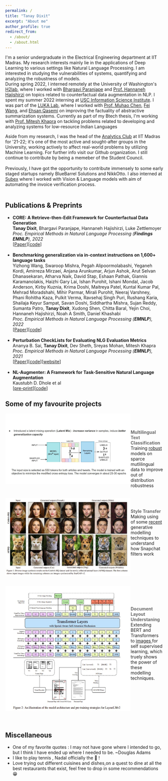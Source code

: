```yaml
---
permalink: /
title: "Tanay Dixit"
excerpt: "About me"
author_profile: true
redirect_from: 
  - /about/
  - /about.html
---
```


I'm a senior undergraduate in the Electrical Engineering department at IIT Madras. My research interests mainly lie in the applications of Deep Learning to various settings like Natural Language Processing. I am interested in studying the vulnerabilities of systems, quantifying and analyzing the robustness of models. <br> During spring 2022, I interned remotely at the University of Washington's [H2lab](https://h2lab.cs.washington.edu/), where I worked with [Bhargavi Paranjape](https://bhargaviparanjape.github.io/) and [Prof. Hannaneh Hajishirzi](https://homes.cs.washington.edu/~hannaneh/) on topics related to counterfactual data augmentation in NLP. I spent my summer 2022 interning at [USC Information Science Institute](https://www.isi.edu/). I was part of the [LUKA Lab](https://luka-group.github.io/), where I worked with [Prof. Muhao Chen](https://muhaochen.github.io/), [Fei Wang](https://feiwang96.github.io/), and [Ehsan Qasemi](https://proska.github.io/) on improving the factuality of abstractive summarization systems. Currently as part of my Btech thesis, I'm working with [Prof. Mitesh Khapra](https://www.cse.iitm.ac.in/~miteshk/) on tackling problems related to developing and analyzing systems for low-resource Indian Languages

Aside from my research, I was the head of the [Analytics Club](https://github.com/analytics-club-iitm) at IIT Madras for '21-22; it's one of the most active and sought-after groups in the University, working actively to affect real-world problems by utilizing Machine Learning. For further info visit our Github organization. I still continue to contribute by being a memeber of the Student Council.<br> <br> Previously, I have got the opportunity to contribute immensely to some early staged startups namely BlueBarrel Solutions and NikkOtto. I also interned at [Subex](https://www.subex.com/ai-labs/) where I worked with Vision & Language models with aim of automating the invoice verification process. <br><br>

## Publications & Preprints
+ **CORE: A Retrieve-then-Edit Framework for Counterfactual Data Generation** <br>
**Tanay Dixit**, Bhargavi Paranjape, Hannaneh Hajishirzi, Luke Zettlemoyer <br>
*Proc. Empirical Methods in Natural Language Processing (**Findings EMNLP**), 2022* <br>
[[Paper](https://arxiv.org/abs/2210.04873)][[code](https://github.com/tanay2001/CORE)] <br><br>
+ **Benchmarking generalization via in-context instructions on 1,600+ language tasks** <br>
Yizhong Wang, Swaroop Mishra, Pegah Alipoormolabashi, Yeganeh Kordi, Amirreza Mirzaei, Anjana Arunkumar, Arjun Ashok, Arut Selvan Dhanasekaran, Atharva Naik, David Stap, Eshaan Pathak, Giannis Karamanolakis, Haizhi Gary Lai, Ishan Purohit, Ishani Mondal, Jacob Anderson, Kirby Kuznia, Krima Doshi, Maitreya Patel, Kuntal Kumar Pal, Mehrad Moradshahi, Mihir Parmar, Mirali Purohit, Neeraj Varshney, Phani Rohitha Kaza, Pulkit Verma, Ravsehaj Singh Puri, Rushang Karia, Shailaja Keyur Sampat, Savan Doshi, Siddhartha Mishra, Sujan Reddy, Sumanta Patro, **Tanay Dixit**, Xudong Shen, Chitta Baral, Yejin Choi, Hannaneh Hajishirzi, Noah A Smith, Daniel Khashabi <br>
*Proc. Empirical Methods in Natural Language Processing (**EMNLP**), 2022* <br>
[[Paper](http://arxiv.org/abs/2109.05771)][[code](https://github.com/allenai/natural-instructions)]<br><br>
+ **Perturbation CheckLists for Evaluating NLG Evaluation Metrics** <br>
Ananya B. Sai, **Tanay Dixit**, Dev Sheth, Sreyas Mohan, Mitesh Khapra <br>
*Proc. Empirical Methods in Natural Language Processing (**EMNLP**), 2021* <br>
[[Paper](http://arxiv.org/abs/2109.05771)][[code](https://github.com/iitmnlp/EvalEval)][[website](https://iitmnlp.github.io/EvalEval/)] <br><br>
+ **NL-Augmenter: A Framework for Task-Sensitive Natural Language Augmentation** <br>
Kaustubh D. Dhole et al <br>
[[pre-print](https://arxiv.org/abs/2112.02721)][[code](https://github.com/GEM-benchmark/NL-Augmenter)]<br>
## Some of my favourite projects
<p>
  <a href="https://github.com/vasudevgupta7/Bridgei2i-Winning-Solutions" title="Redirect to homepage">
    <img align="left" src="images/text_stuff.jpg" width="400px"/>
  </a>
</p>
<br><br> <br>
<span align ='center' style="color:DimGray; font-weight:700">Multilingual Text Classification </span> <br>
 Training <a href="https://arxiv.org/pdf/2012.15699.pdf">robust</a> models on sparce mutlilingual data to improve out of distribution robustness

<br clear="left"/>
<br> 
<p>
  <a href="https://github.com/analytics-club-iitm/MiniProject-Style-Transfer" title="Redirect to homepage">
    <img align="left" src="images/starganv2.jpg" width="400px"/>
  </a>
</p>
<br><br>
<span align ='center' style="color:DimGray; font-weight:700" >Style Transfer </span><br> Making using of some <a href="https://arxiv.org/abs/1912.01865">recent</a> generative modelling techniques to understand how Snapchat filters work

<br clear="left"/>
<br>
<p>
  <a href="https://github.com/tanay2001/Subex-Hackathon" title="Redirect to homepage">
    <img align="left" src="images/layoutlm.jpg" width="400px" height ="400px"/>
  </a>
</p>
<br><br> <br>
<p >
<span align ='center' style="color:DimGray; font-weight:700">Document Layout Understaning </span> <br> 
Extending BERT and Transformers to <a href ="https://arxiv.org/abs/2012.14740">images </a> for self supervised learning, which truely shows the power of these modelling techniques.
</p>

<br clear="left"/>
<br><br>


## Miscellaneous
- One of my favorite quotes : I may not have gone where I intended to go, but I think I have ended up where I needed to be. ~Douglas Adams
- I like to play tennis , Nadal officially the 🐐 ! 
- Love trying out different cuisines and dishes,on a quest to dine at all the best restaurants that exist, feel free to drop in some recommendations 😁
